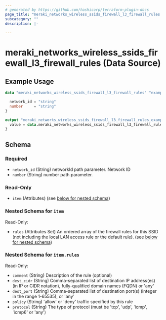 ```yaml
---
# generated by https://github.com/hashicorp/terraform-plugin-docs
page_title: "meraki_networks_wireless_ssids_firewall_l3_firewall_rules Data Source - terraform-provider-meraki"
subcategory: ""
description: |-
  
---
```


# meraki_networks_wireless_ssids_firewall_l3_firewall_rules (Data Source)



## Example Usage

```terraform
data "meraki_networks_wireless_ssids_firewall_l3_firewall_rules" "example" {

  network_id = "string"
  number     = "string"
}

output "meraki_networks_wireless_ssids_firewall_l3_firewall_rules_example" {
  value = data.meraki_networks_wireless_ssids_firewall_l3_firewall_rules.example.item
}
```

<!-- schema generated by tfplugindocs -->
## Schema

### Required

- `network_id` (String) networkId path parameter. Network ID
- `number` (String) number path parameter.

### Read-Only

- `item` (Attributes) (see [below for nested schema](#nestedatt--item))

<a id="nestedatt--item"></a>
### Nested Schema for `item`

Read-Only:

- `rules` (Attributes Set) An ordered array of the firewall rules for this SSID (not including the local LAN access rule or the default rule). (see [below for nested schema](#nestedatt--item--rules))

<a id="nestedatt--item--rules"></a>
### Nested Schema for `item.rules`

Read-Only:

- `comment` (String) Description of the rule (optional)
- `dest_cidr` (String) Comma-separated list of destination IP address(es) (in IP or CIDR notation), fully-qualified domain names (FQDN) or 'any'
- `dest_port` (String) Comma-separated list of destination port(s) (integer in the range 1-65535), or 'any'
- `policy` (String) 'allow' or 'deny' traffic specified by this rule
- `protocol` (String) The type of protocol (must be 'tcp', 'udp', 'icmp', 'icmp6' or 'any')
